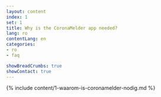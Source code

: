 ```yaml
---
layout: content
index: 1
set: 1
title: Why is the CoronaMelder app needed?
lang: ro
contentLang: en
categories:
- ro
- faq

showBreadCrumbs: true
showContact: true
---
```

{% include content/1-waarom-is-coronamelder-nodig.md %}
